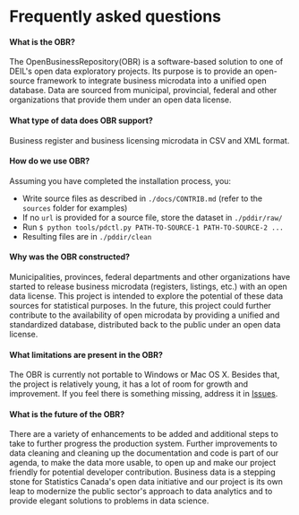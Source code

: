 # Frequently asked questions

#### What is the OBR?

The OpenBusinessRepository(OBR) is a software-based solution to one of DEIL's open data exploratory projects. Its purpose is to provide an open-source framework to integrate business microdata into a unified open database. Data are sourced from municipal, provincial, federal and other organizations that provide them under an open data license.

#### What type of data does OBR support?

Business register and business licensing microdata in CSV and XML format.

#### How do we use OBR?

Assuming you have completed the installation process, you:

- Write source files as described in `./docs/CONTRIB.md` (refer to the `sources` folder for examples) 
- If no `url` is provided for a source file, store the dataset in `./pddir/raw/`
- Run `$ python tools/pdctl.py PATH-TO-SOURCE-1 PATH-TO-SOURCE-2 ...`
- Resulting files are in `./pddir/clean`

#### Why was the OBR constructed?

Municipalities, provinces, federal departments and other organizations have started to release business microdata (registers, listings, etc.) with an open data license. This project is intended to explore the potential of these data sources for statistical purposes. In the future, this project could further contribute to the availability of open microdata by providing a unified and standardized database, distributed back to the public under an open data license.

#### What limitations are present in the OBR?

The OBR is currently not portable to Windows or Mac OS X. Besides that, the project is relatively young, it has a lot of room for growth and improvement. If you feel there is something missing, address it in [Issues](https://github.com/CSBP-CPSE/OpenBusinessRepository/issues).

#### What is the future of the OBR?

There are a variety of enhancements to be added and additional steps to take to further progress the production system. Further improvements to data cleaning and cleaning up the documentation and code is part of our agenda, to make the data more usable, to open up and make our project friendly for potential developer contribution. Business data is a stepping stone for Statistics Canada's open data initiative and our project is its own leap to modernize the public sector's approach to data analytics and to provide elegant solutions to problems in data science.
